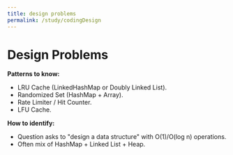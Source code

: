 ```yaml
---
title: design problems
permalink: /study/codingDesign
---
```


# Design Problems

**Patterns to know:**  
- LRU Cache (LinkedHashMap or Doubly Linked List).  
- Randomized Set (HashMap + Array).  
- Rate Limiter / Hit Counter.  
- LFU Cache.  

**How to identify:**  
- Question asks to "design a data structure" with O(1)/O(log n) operations.  
- Often mix of HashMap + Linked List + Heap.  
